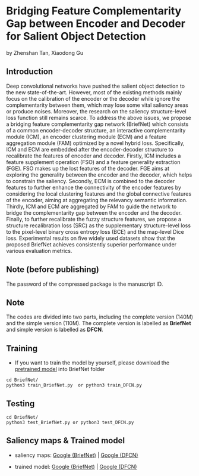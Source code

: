 # Bridging Feature Complementarity Gap between Encoder and Decoder for Salient Object Detection
by Zhenshan Tan, Xiaodong Gu

## Introduction
Deep convolutional networks have pushed the salient object detection to the new state-of-the-art. However, most of the existing methods mainly focus on the calibration of the encoder or the decoder while ignore the complementarity between them, which may lose some vital saliency areas or produce noises. Moreover, the research on the saliency structure-level loss function still remains scarce. To address the above issues, we propose a bridging feature complementarity gap network (BriefNet) which consists of a common encoder-decoder structure, an interactive complementarity module (ICM), an encoder clustering module (ECM) and a feature aggregation module (FAM) optimized by a novel hybrid loss. Specifically, ICM and ECM are embedded after the encoder-decoder structure to recalibrate the features of encoder and decoder. Firstly, ICM includes a feature supplement operation (FSO) and a feature generality extraction (FGE). FSO makes up the lost features of the decoder. FGE aims at exploring the generality between the encoder and the decoder, which helps to constrain the saliency. Secondly, ECM is combined to the decoder features to further enhance the connectivity of the encoder features by considering the local clustering features and the global connective features of the encoder, aiming at aggregating the relevancy semantic information. Thirdly, ICM and ECM are aggregated by FAM to guide the network to bridge the complementarity gap between the encoder and the decoder. Finally, to further recalibrate the fuzzy structure features, we propose a structure recalibration loss (SRC) as the supplementary structure-level loss to the pixel-level binary cross entropy loss (BCE) and the map-level Dice loss. Experimental results on five widely used datasets show that the proposed BriefNet achieves consistently superior performance under various evaluation metrics.

## Note (before publishing)
The password of the compressed package is the manuscript ID.

## Note
The codes are divided into two parts, including the complete version (140M) and the simple version (110M). The complete version is labelled as **BriefNet** and simple version is labelled as **DFCN**.

## Training
- If you want to train the model by yourself, please download the [pretrained model](https://drive.google.com/file/d/1oJ7-YDGJQAc_H8rS4KLLcpzzOdiALXSk/view?usp=sharing) into BriefNet folder

```
cd BriefNet/
python3 train_BriefNet.py  or python3 train_DFCN.py
```

## Testing
```
cd BriefNet/
python3 test_BriefNet.py or python3 test_DFCN.py 
```

## Saliency maps & Trained model
- saliency maps: [Google (BriefNet)](https://drive.google.com/file/d/187dAU_MDboQrYvrxy8LgHpMFhrgaq4yl/view?usp=sharing) | [Google (DFCN)](https://drive.google.com/file/d/1pQdvnisIqvavDeZfvcBKEslOF0I1RwRG/view?usp=sharing)

- trained model: [Google (BriefNet)](https://drive.google.com/file/d/1oOzYhM58rcOj1aYqCpEuxsRHwM6Q7xD7/view?usp=sharing) | [Google (DFCN)](https://drive.google.com/file/d/1vl7Wg3rrQDfQ4G-BuXnW7Ph_m3KAkafM/view?usp=sharing)


